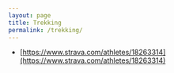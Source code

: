 ```yaml
---
layout: page
title: Trekking
permalink: /trekking/
---
```


* [https://www.strava.com/athletes/18263314](https://www.strava.com/athletes/18263314)
